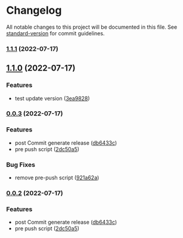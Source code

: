 # Changelog

All notable changes to this project will be documented in this file. See [standard-version](https://github.com/conventional-changelog/standard-version) for commit guidelines.

### [1.1.1](https://github.com/nicolasaigner/node-js-semantic/compare/v1.1.0...v1.1.1) (2022-07-17)

## [1.1.0](https://github.com/nicolasaigner/node-js-semantic/compare/v0.0.3...v1.1.0) (2022-07-17)


### Features

* test update version ([3ea9828](https://github.com/nicolasaigner/node-js-semantic/commit/3ea98282bfa4e27c2f67a10f306c6cf2d192d623))

### [0.0.3](https://github.com/nicolasaigner/node-js-semantic/compare/v0.0.1...v0.0.3) (2022-07-17)


### Features

* post Commit generate release ([db6433c](https://github.com/nicolasaigner/node-js-semantic/commit/db6433c32dd7730716a5fc618a1511e97071ca59))
* pre push script ([2dc50a5](https://github.com/nicolasaigner/node-js-semantic/commit/2dc50a5f1db032058fb72c8a398462ce3db391db))


### Bug Fixes

* remove pre-push script ([921a62a](https://github.com/nicolasaigner/node-js-semantic/commit/921a62ac74f47aab0c87c401bc4f84a47ff5d6bc))

### [0.0.2](https://github.com/nicolasaigner/node-js-semantic/compare/v0.0.1...v0.0.2) (2022-07-17)


### Features

* post Commit generate release ([db6433c](https://github.com/nicolasaigner/node-js-semantic/commit/db6433c32dd7730716a5fc618a1511e97071ca59))
* pre push script ([2dc50a5](https://github.com/nicolasaigner/node-js-semantic/commit/2dc50a5f1db032058fb72c8a398462ce3db391db))

